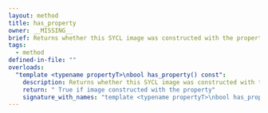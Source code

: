 ```yaml
---
layout: method
title: has_property
owner: __MISSING__
brief: Returns whether this SYCL image was constructed with the property specified by propertyT
tags:
  - method
defined-in-file: ""
overloads:
  "template <typename propertyT>\nbool has_property() const":
    description: Returns whether this SYCL image was constructed with the property specified by propertyT
    return: " True if image constructed with the property"
    signature_with_names: "template <typename propertyT>\nbool has_property() const"
---
```

